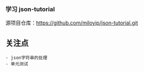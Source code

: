 ### 学习 json-tutorial

源项目仓库：https://github.com/miloyip/json-tutorial.git

## 关注点
    - json字符串的处理
    - 单元测试

